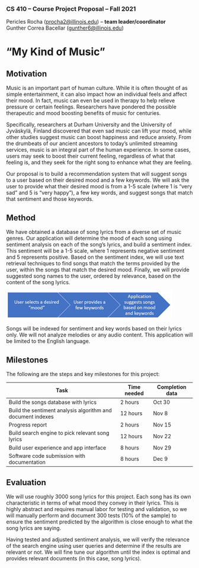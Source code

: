 ### CS 410 – Course Project Proposal – Fall 2021

Pericles Rocha (procha2@illinois.edu) – **team leader/coordinator** </br>
Gunther Correa Bacellar (gunther6@illinois.edu)

# “My Kind of Music”

## Motivation
Music is an important part of human culture. While it is often thought of as simple entertainment, it can also impact how an individual feels and affect their mood. In fact, music can even be used in therapy to help relieve pressure or certain feelings. Researchers have pondered the possible therapeutic and mood boosting benefits of music for centuries.

Specifically, researchers at Durham University and the University of Jyväskylä, Finland  discovered that even sad music can lift your mood, while other studies suggest music can boost happiness and reduce anxiety. From the drumbeats of our ancient ancestors to today’s unlimited streaming services, music is an integral part of the human experience. In some cases, users may seek to boost their current feeling, regardless of what that feeling is, and they seek for the right song to enhance what they are feeling. 

Our proposal is to build a recommendation system that will suggest songs to a user based on their desired mood and a few keywords. We will ask the user to provide what their desired mood is from a 1-5 scale (where 1 is “very sad” and 5 is “very happy”), a few key words, and suggest songs that match that sentiment and those keywords.

## Method
We have obtained a database of song lyrics from a diverse set of music genres. Our application will determine the mood of each song using sentiment analysis on each of the song’s lyrics, and build a sentiment index. This sentiment will be a 1-5 scale, where 1 represents negative sentiment and 5 represents positive. Based on the sentiment index, we will use text retrieval techniques to find songs that match the terms provided by the user, within the songs that match the desired mood. Finally, we will provide suggested song names to the user, ordered by relevance, based on the content of the song lyrics.

 ![Method](images/method.png)


Songs will be indexed for sentiment and key words based on their lyrics only. We will not analyze melodies or any audio content. This application will be limited to the English language. 

## Milestones
The following are the steps and key milestones for this project: 

Task | Time needed | Completion data
---- | ----------- |----------------
Build the songs database with lyrics | 2 hours | Oct 30
Build the sentiment analysis algorithm and document indexes | 12 hours | Nov 8
Progress report | 2 hours | Nov 15
Build search engine to pick relevant song lyrics | 12 hours | Nov 22
Build user experience and app interface | 8 hours | Nov 29
Software code submission with documentation | 8 hours | Dec 9

## Evaluation
We will use roughly 3000 song lyrics for this project. Each song has its own characteristic in terms of what mood they convey in their lyrics. This is highly abstract and requires manual labor for testing and validation, so we will manually perform and document 300 tests (10% of the sample) to ensure the sentiment predicted by the algorithm is close enough to what the song lyrics are saying. 

Having tested and adjusted sentiment analysis, we will verify the relevance of the search engine using user queries and determine if the results are relevant or not. We will fine tune our algorithm until the index is optimal and provides relevant documents (in this case, song lyrics). 


